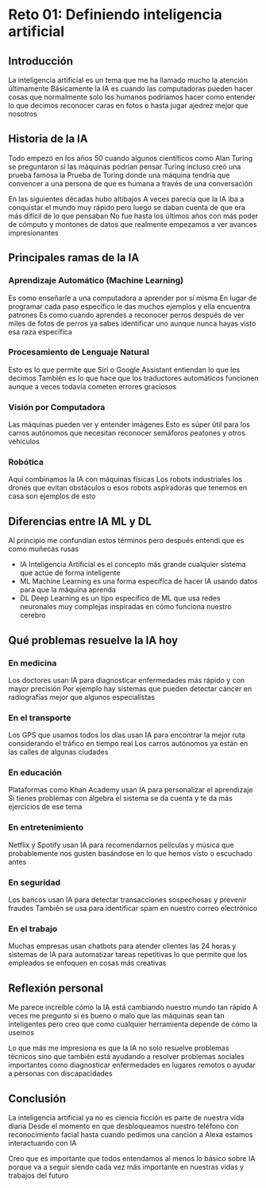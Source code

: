 # Reto 01: Definiendo inteligencia artificial

## Introducción

La inteligencia artificial es un tema que me ha llamado mucho la atención últimamente Básicamente la IA es cuando las computadoras pueden hacer cosas que normalmente solo los humanos podríamos hacer como entender lo que decimos reconocer caras en fotos o hasta jugar ajedrez mejor que nosotros

## Historia de la IA

Todo empezó en los años 50 cuando algunos científicos como Alan Turing se preguntaron si las máquinas podrían pensar Turing incluso creó una prueba famosa la Prueba de Turing donde una máquina tendría que convencer a una persona de que es humana a través de una conversación

En las siguientes décadas hubo altibajos A veces parecía que la IA iba a conquistar el mundo muy rápido pero luego se daban cuenta de que era más difícil de lo que pensaban No fue hasta los últimos años con más poder de cómputo y montones de datos que realmente empezamos a ver avances impresionantes

## Principales ramas de la IA

### Aprendizaje Automático (Machine Learning)
Es como enseñarle a una computadora a aprender por sí misma En lugar de programar cada paso específico le das muchos ejemplos y ella encuentra patrones Es como cuando aprendes a reconocer perros después de ver miles de fotos de perros ya sabes identificar uno aunque nunca hayas visto esa raza específica

### Procesamiento de Lenguaje Natural
Esto es lo que permite que Siri o Google Assistant entiendan lo que les decimos También es lo que hace que los traductores automáticos funcionen aunque a veces todavía cometen errores graciosos

### Visión por Computadora
Las máquinas pueden ver y entender imágenes Esto es súper útil para los carros autónomos que necesitan reconocer semáforos peatones y otros vehículos

### Robótica
Aquí combinamos la IA con máquinas físicas Los robots industriales los drones que evitan obstáculos o esos robots aspiradoras que tenemos en casa son ejemplos de esto

## Diferencias entre IA ML y DL

Al principio me confundían estos términos pero después entendí que es como muñecas rusas

- IA Inteligencia Artificial es el concepto más grande cualquier sistema que actúe de forma inteligente
- ML Machine Learning es una forma específica de hacer IA usando datos para que la máquina aprenda
- DL Deep Learning es un tipo específico de ML que usa redes neuronales muy complejas inspiradas en cómo funciona nuestro cerebro

## Qué problemas resuelve la IA hoy

### En medicina
Los doctores usan IA para diagnosticar enfermedades más rápido y con mayor precisión Por ejemplo hay sistemas que pueden detectar cáncer en radiografías mejor que algunos especialistas

### En el transporte
Los GPS que usamos todos los días usan IA para encontrar la mejor ruta considerando el tráfico en tiempo real Los carros autónomos ya están en las calles de algunas ciudades

### En educación
Plataformas como Khan Academy usan IA para personalizar el aprendizaje Si tienes problemas con álgebra el sistema se da cuenta y te da más ejercicios de ese tema

### En entretenimiento
Netflix y Spotify usan IA para recomendarnos películas y música que probablemente nos gusten basándose en lo que hemos visto o escuchado antes

### En seguridad
Los bancos usan IA para detectar transacciones sospechosas y prevenir fraudes También se usa para identificar spam en nuestro correo electrónico

### En el trabajo
Muchas empresas usan chatbots para atender clientes las 24 horas y sistemas de IA para automatizar tareas repetitivas lo que permite que los empleados se enfoquen en cosas más creativas

## Reflexión personal

Me parece increíble cómo la IA está cambiando nuestro mundo tan rápido A veces me pregunto si es bueno o malo que las máquinas sean tan inteligentes pero creo que como cualquier herramienta depende de cómo la usemos

Lo que más me impresiona es que la IA no solo resuelve problemas técnicos sino que también está ayudando a resolver problemas sociales importantes como diagnosticar enfermedades en lugares remotos o ayudar a personas con discapacidades

## Conclusión

La inteligencia artificial ya no es ciencia ficción es parte de nuestra vida diaria Desde el momento en que desbloqueamos nuestro teléfono con reconocimiento facial hasta cuando pedimos una canción a Alexa estamos interactuando con IA

Creo que es importante que todos entendamos al menos lo básico sobre IA porque va a seguir siendo cada vez más importante en nuestras vidas y trabajos del futuro
